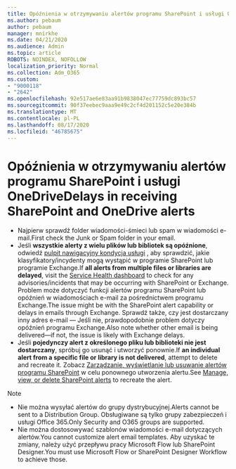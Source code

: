 ```yaml
---
title: Opóźnienia w otrzymywaniu alertów programu SharePoint i usługi OneDrive
ms.author: pebaum
author: pebaum
manager: mnirkhe
ms.date: 04/21/2020
ms.audience: Admin
ms.topic: article
ROBOTS: NOINDEX, NOFOLLOW
localization_priority: Normal
ms.collection: Adm_O365
ms.custom:
- "9000118"
- "2642"
ms.openlocfilehash: 92e517ae6e83aa91b9838047ec77759dc893bc57
ms.sourcegitcommit: 90f37eebec9aaa9e49c2cf4d201152c5e20e384b
ms.translationtype: MT
ms.contentlocale: pl-PL
ms.lasthandoff: 08/17/2020
ms.locfileid: "46785675"
---
```

# <a name="delays-in-receiving-sharepoint-and-onedrive-alerts"></a><span data-ttu-id="63920-102">Opóźnienia w otrzymywaniu alertów programu SharePoint i usługi OneDrive</span><span class="sxs-lookup"><span data-stu-id="63920-102">Delays in receiving SharePoint and OneDrive alerts</span></span>

- <span data-ttu-id="63920-103">Najpierw sprawdź folder wiadomości-śmieci lub spam w wiadomości e-mail.</span><span class="sxs-lookup"><span data-stu-id="63920-103">First check the Junk or Spam folder in your email.</span></span>
- <span data-ttu-id="63920-104">Jeśli **wszystkie alerty z wielu plików lub bibliotek są opóźnione**, odwiedź [pulpit nawigacyjny kondycja usługi](https://portal.office.com/adminportal/home?ref=/servicehealth) , aby sprawdzić, jakie klasyfikatory/incydenty mogą wystąpić w programie SharePoint lub programie Exchange.</span><span class="sxs-lookup"><span data-stu-id="63920-104">If **all alerts from multiple files or libraries are delayed**, visit the [Service Health dashboard](https://portal.office.com/adminportal/home?ref=/servicehealth) to check for any advisories/incidents that may be occurring with SharePoint or Exchange.</span></span> <span data-ttu-id="63920-105">Problem może dotyczyć funkcji alertów programu SharePoint lub opóźnień w wiadomościach e-mail za pośrednictwem programu Exchange.</span><span class="sxs-lookup"><span data-stu-id="63920-105">The issue might be with the SharePoint alert capability or delays in emails through Exchange.</span></span> <span data-ttu-id="63920-106">Sprawdź także, czy jest dostarczany inny adres e-mail — Jeśli nie, prawdopodobnie problem dotyczy opóźnień programu Exchange.</span><span class="sxs-lookup"><span data-stu-id="63920-106">Also note whether other email is being delivered—if not, the issue is likely with Exchange delays.</span></span>
- <span data-ttu-id="63920-107">Jeśli **pojedynczy alert z określonego pliku lub biblioteki nie jest dostarczany**, spróbuj go usunąć i utworzyć ponownie.</span><span class="sxs-lookup"><span data-stu-id="63920-107">If **an individual alert from a specific file or library is not delivered**, attempt to delete and recreate it.</span></span> <span data-ttu-id="63920-108">Zobacz [Zarządzanie, wyświetlanie lub usuwanie alertów programu SharePoint](https://support.microsoft.com/office/99dfb19c-9a90-4a8c-aba1-aa8c8afb0de2) w celu ponownego utworzenia alertu.</span><span class="sxs-lookup"><span data-stu-id="63920-108">See [Manage, view, or delete SharePoint alerts](https://support.microsoft.com/office/99dfb19c-9a90-4a8c-aba1-aa8c8afb0de2) to recreate the alert.</span></span>

> [!NOTE]
> - <span data-ttu-id="63920-109">Nie można wysyłać alertów do grupy dystrybucyjnej.</span><span class="sxs-lookup"><span data-stu-id="63920-109">Alerts cannot be sent to a Distribution Group.</span></span> <span data-ttu-id="63920-110">Obsługiwane są tylko grupy zabezpieczeń i usługi Office 365.</span><span class="sxs-lookup"><span data-stu-id="63920-110">Only Security and O365 groups are supported.</span></span>
> - <span data-ttu-id="63920-111">Nie można dostosowywać szablonów wiadomości e-mail dotyczących alertów.</span><span class="sxs-lookup"><span data-stu-id="63920-111">You cannot customize alert email templates.</span></span> <span data-ttu-id="63920-112">Aby uzyskać te zmiany, należy użyć przepływu pracy Microsoft Flow lub SharePoint Designer.</span><span class="sxs-lookup"><span data-stu-id="63920-112">You must use Microsoft Flow or SharePoint Designer Workflow to achieve those.</span></span>
